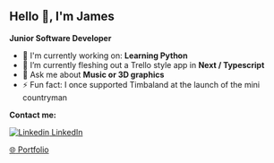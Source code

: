 ## Hello 👋, I'm James

**Junior Software Developer**

- 🔭 I'm currently working on: **Learning Python**
- 🌱 I’m currently fleshing out a Trello style app in **Next / Typescript**
- 💬 Ask me about **Music or 3D graphics**
- ⚡ Fun fact: I once supported Timbaland at the launch of the mini countryman




**Contact me:**

[![Linkedin](https://i.stack.imgur.com/gVE0j.png) LinkedIn](https://www.linkedin.com/in/jamesyuill)

[:globe_with_meridians: Portfolio](https://developer.jamesyuill.com/)


